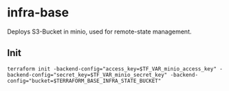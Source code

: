 # infra-base

Deploys S3-Bucket in minio, used for remote-state management.

## Init

`terraform init -backend-config="access_key=$TF_VAR_minio_access_key" -backend-config="secret_key=$TF_VAR_minio_secret_key" -backend-config="bucket=$TERRAFORM_BASE_INFRA_STATE_BUCKET"`